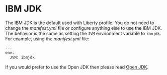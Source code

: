 # IBM JDK
The IBM JDK is the default used with Liberty profile. You do not need to change the *manifest.yml* file or configure anything else to use the IBM JDK. The behavior is the same as setting the `JVM` environment variable to `ibmjdk`. For example, using the *manifest.yml* file:

```bash
---
env:
  JVM: ibmjdk
```

If you would prefer to use the Open JDK then please read [Open JDK](open-jdk.md).

